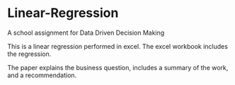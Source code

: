 # Linear-Regression
A school assignment for Data Driven Decision Making

This is a linear regression performed in excel. The excel workbook includes the regression.

The paper explains the business question, includes a summary of the work, and a recommendation.

